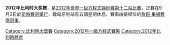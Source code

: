 **2012年比利时大奖赛**，是[2012年世界一级方程式锦标赛第十二站比賽](../Page/2012年世界一级方程式锦标赛.md "wikilink")，正賽在9月2日於[斯帕賽道舉行](https://zh.wikipedia.org/wiki/斯帕賽道 "wikilink")，離匈牙利站有五個星期休息。賽事由排桿位的[詹臣·畢頓奪得冠軍](https://zh.wikipedia.org/wiki/詹臣·畢頓 "wikilink")。

[Category:比利時大獎賽](https://zh.wikipedia.org/wiki/Category:比利時大獎賽 "wikilink")
[Category:2012年一級方程式賽果](https://zh.wikipedia.org/wiki/Category:2012年一級方程式賽果 "wikilink")
[Category:2012年比利時體育](https://zh.wikipedia.org/wiki/Category:2012年比利時體育 "wikilink")